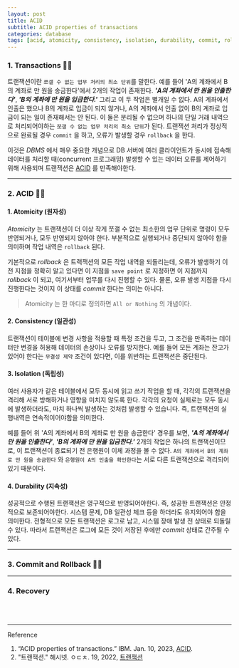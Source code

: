 ```yaml
---
layout: post
title: ACID 
subtitle: ACID properties of transactions 
categories: database
tags: [acid, atomicity, consistency, isolation, durability, commit, rollback]
---
```


### 1. Transactions 👩‍💻

트랜잭션이란 `쪼갤 수 없는 업무 처리의 최소 단위`를 말한다. 예를 들어 'A의 계좌에서 B의 계좌로 만 원을 송금한다'에서 2개의 작업이 존재한다. 
***'A의 계좌에서 만 원을 인출한다'***, ***'B의 계좌에 만 원을 입금한다.'*** 그리고 이 두 작업은 별개일 수 없다. A의 계좌에서 
인출은 했으나 B의 계좌로 입금이 되지 않거나, A의 계좌에서 인출 없이 B의 계좌로 입금이 되는 일이 존재해서는 안 된다. 이 둘은 분리될 수 
없으며 하나의 단일 거래 내역으로 처리되어야하는 `쪼갤 수 없는 업무 처리의 최소 단위`가 된다. 트랜잭션 처리가 정상적으로 완료될 경우 
`commit` 을 하고, 오류가 발생할 경우 `rollback` 을 한다.

이것은 *DBMS* 에서 매우 중요한 개념으로 DB 서버에 여러 클라이언트가 동시에 접속해 데이터를 처리할 때(concurrent 프로그래밍) 발생할 수 
있는 데이터 오류를 제어하기 위해 사용되며 트랜잭션은 [ACID](#h-2-acid-) 를 만족해야한다.

---

### 2. ACID 👩‍💻

#### 1. Atomicity (원자성)

*Atomicity* 는 트랜잭션이 더 이상 작게 쪼갤 수 없는 최소한의 업무 단위로 명령이 모두 반영되거나, 모두 반영되지 않아야 한다. 부분적으로 
실행되거나 중단되지 않아야 함을 의미하며 작업 내역은 `rollback` 된다.

기본적으로 *rollback* 은 트랙잭션의 모든 작업 내역을 되돌리는데, 오류가 발생하기 이전 지점을 정확히 알고 있다면 이 지점을 
`save point` 로 지정하면 이 지점까지 *rollback* 이 되고, 여기서부터 업무를 다시 진행할 수 있다. 물론, 오류 발생 지점을 다시 
진행한다는 것이지 이 상태를 *commit* 한다는 의미는 아니다.

> Atomicity 는 한 마디로 정의하면 `All or Nothing` 의 개념이다.

#### 2. Consistency (일관성)

트랜잭션이 테이블에 변경 사항을 적용할 때 특정 조건을 두고, 그 조건을 만족하는 데이터만 변경을 허용해 데이터의 손상이나 오류를 방지한다. 
예를 들어 모든 계좌는 잔고가 있어야 한다는 `무결성 제약` 조건이 있다면, 이를 위반하는 트랜잭션은 중단된다. 

#### 3. Isolation (독립성)

여러 사용자가 같은 테이블에서 모두 동시에 읽고 쓰기 작업을 할 때, 각각의 트랜잭션을 격리해 서로 방해하거나 영향을 미치지 않도록 한다. 
각각의 요청이 실제로는 모두 동시에 발생하더라도, 마치 하나씩 발생하는 것처럼 발생할 수 있습니다. 즉, 트랜잭션의 실행내역은 
연속적이어야함을 의미한다.

예를 들어 위 'A의 계좌에서 B의 계좌로 만 원을 송금한다' 경우를 보면, ***'A의 계좌에서 만 원을 인출한다'***, 
***'B의 계좌에 만 원을 입금한다.'*** 2개의 작업은 하나의 트랜잭션이므로, 이 트랜잭션이 종료되기 전 은행원이 이체 과정을 볼 수 없다.
`A의 계좌에서 B의 계좌로 만 원을 송금한다` 와 `은행원이 A의 인출을 확인한다`는 서로 다른 트랜잭션으로 격리되어 있기 때문이다.

#### 4. Durability (지속성)

성공적으로 수행된 트랜잭션은 영구적으로 반영되어야한다. 즉, 성공한 트랜잭션은 안정적으로 보존되어야한다. 시스템 문제, DB 일관성 체크 등을 
하더라도 유지외어야 함을 의미한다. 전형적으로 모든 트랜잭션은 로그로 남고, 시스템 장애 발생 전 상태로 되돌릴 수 있다. 따라서 트랜잭션은 
로그에 모든 것이 저장된 후에만 *commit* 상태로 간주될 수 있다. 

---

### 3. Commit and Rollback 👩‍💻

---

### 4. Recovery


<br><br>

---
Reference

1. “ACID properties of transactions.” IBM. Jan. 10, 2023, [ACID](https://www.ibm.com/docs/en/cics-ts/5.4?topic=processing-acid-properties-transactions).
2. "트랜잭션." 해시넷. ㅇㄷㅊ. 19, 2022, [트랜잭션](http://wiki.hash.kr/index.php/트랜잭션)
